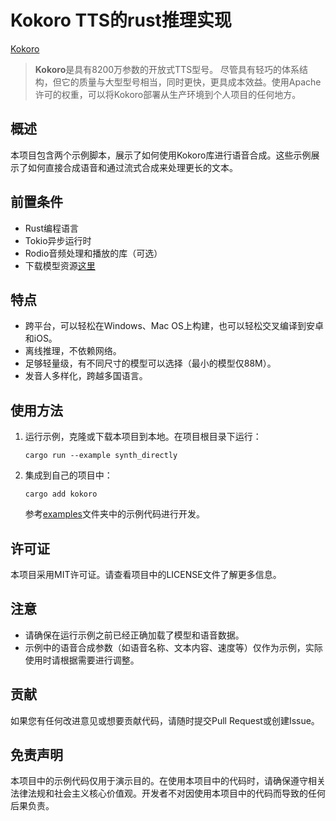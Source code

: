 # Kokoro TTS的rust推理实现

[Kokoro](https://github.com/hexgrad/kokoro)

> **Kokoro**是具有8200万参数的开放式TTS型号。
> 尽管具有轻巧的体系结构，但它的质量与大型型号相当，同时更快，更具成本效益。使用Apache许可的权重，可以将Kokoro部署从生产环境到个人项目的任何地方。


## 概述

本项目包含两个示例脚本，展示了如何使用Kokoro库进行语音合成。这些示例展示了如何直接合成语音和通过流式合成来处理更长的文本。

## 前置条件

- Rust编程语言
- Tokio异步运行时
- Rodio音频处理和播放的库（可选）
- 下载模型资源[这里](https://github.com/mzdk100/kokoro/releases/tag/V1.0)

## 特点
- 跨平台，可以轻松在Windows、Mac OS上构建，也可以轻松交叉编译到安卓和iOS。
- 离线推理，不依赖网络。
- 足够轻量级，有不同尺寸的模型可以选择（最小的模型仅88M）。
- 发音人多样化，跨越多国语言。

## 使用方法

1. 运行示例，克隆或下载本项目到本地。在项目根目录下运行：
    ```shell
    cargo run --example synth_directly
    ```
2. 集成到自己的项目中：
    ```shell
    cargo add kokoro
    ```
    参考[examples](examples)文件夹中的示例代码进行开发。


## 许可证

本项目采用MIT许可证。请查看项目中的LICENSE文件了解更多信息。

## 注意

- 请确保在运行示例之前已经正确加载了模型和语音数据。
- 示例中的语音合成参数（如语音名称、文本内容、速度等）仅作为示例，实际使用时请根据需要进行调整。

## 贡献

如果您有任何改进意见或想要贡献代码，请随时提交Pull Request或创建Issue。

## 免责声明

本项目中的示例代码仅用于演示目的。在使用本项目中的代码时，请确保遵守相关法律法规和社会主义核心价值观。开发者不对因使用本项目中的代码而导致的任何后果负责。
